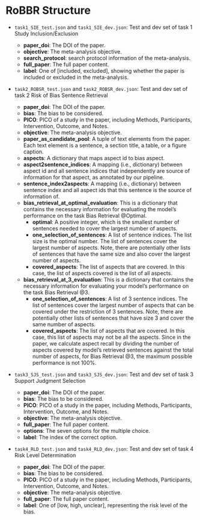 # RoBBR Structure

- ``task1_SIE_test.json`` and ``task1_SIE_dev.json``: Test and dev set of task 1 Study Inclusion/Exclusion
  - **paper_doi**: The DOI of the paper.
  - **objective**: The meta-analysis objective.
  - **search_protocol**: search protocol information of the meta-analysis.
  - **full_paper**: The full paper content.
  - **label**: One of [included, excluded], showing whether the paper is included or excluded in the meta-analysis.

- ``task2_ROBSR_test.json`` and ``task2_ROBSR_dev.json``: Test and dev set of task 2 Risk of Bias Sentence Retrieval
  - **paper_doi**: The DOI of the paper.
  - **bias**: The bias to be considered.
  - **PICO**: PICO of a study in the paper, including Methods, Participants, Intervention, Outcome, and Notes.
  - **objective**: The meta-analysis objective.
  - **paper_as_candidate_pool**: A tuple of text elements from the paper. Each text element is a sentence, a section title, a table, or a figure caption.
  - **aspects**: A dictionary that maps aspect id to bias aspect.
  - **aspect2sentence_indices**: A mapping (i.e., dictionary) between aspect id and all sentence indices that independently are source of information for that aspect, as annotated by our pipeline.
  - **sentence_index2aspects**: A mapping (i.e., dictionary) between sentence index and all aspect ids that this sentence is the source of information of.
  - **bias_retrieval_at_optimal_evaluation**: This is a dictionary that contains the necessary information for evaluating the model’s performance on the task Bias Retrieval @Optimal.
    - **optimal**: A positive integer, which is the smallest number of sentences needed to cover the largest number of aspects.
    - **one_selection_of_sentences**: A list of sentence indices. The list size is the optimal number. The list of sentences cover the largest number of aspects. Note, there are potentially other lists of sentences that have the same size and also cover the largest number of aspects.
    - **covered_aspects**: The list of aspects that are covered. In this case, the list of aspects covered is the list of all aspects.
  - **bias_retrieval_at_3_evaluation**: This is a dictionary that contains the necessary information for evaluating your model’s performance on the task Bias Retrieval @3.
    - **one_selection_of_sentences**: A list of 3 sentence indices. The list of sentences cover the largest number of aspects that can be covered under the restriction of 3 sentences. Note, there are potentially other lists of sentences that have size 3 and cover the same number of aspects.
    - **covered_aspects**: The list of aspects that are covered. In this case, this list of aspects may not be all the aspects. Since in the paper, we calculate aspect recall by dividing the number of aspects covered by model’s retrieved sentences against the total number of aspects, for Bias Retrieval @3, the maximum possible performance is not 100%.

- ``task3_SJS_test.json`` and ``task3_SJS_dev.json``: Test and dev set of task 3 Support Judgment Selection
  - **paper_doi**: The DOI of the paper.
  - **bias**: The bias to be considered.
  - **PICO**: PICO of a study in the paper, including Methods, Participants, Intervention, Outcome, and Notes.
  - **objective**: The meta-analysis objective.
  - **full_paper**: The full paper content.
  - **options**: The seven options for the multiple choice.
  - **label**: The index of the correct option.

- ``task4_RLD_test.json`` and ``task4_RLD_dev.json``: Test and dev set of task 4 Risk Level Determination
  - **paper_doi**: The DOI of the paper.
  - **bias**: The bias to be considered.
  - **PICO**: PICO of a study in the paper, including Methods, Participants, Intervention, Outcome, and Notes.
  - **objective**: The meta-analysis objective.
  - **full_paper**: The full paper content.
  - **label**: One of [low, high, unclear], representing the risk level of the bias.
